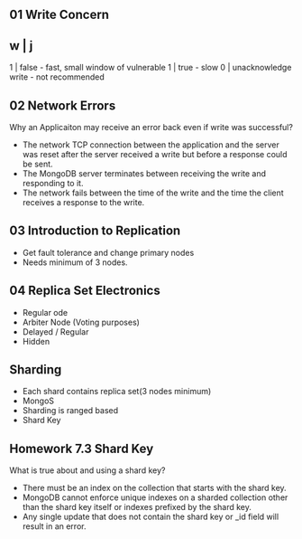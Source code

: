 ## 01 Write Concern 
w    |    j
----------------
1    |    false  - fast, small window of vulnerable
1    |    true   - slow
0    |    unacknowledge write - not recommended 

## 02 Network Errors 
Why an Applicaiton may receive an error back even if write was successful?
- The network TCP connection between the application and the server was reset after the server received a write but before a response could be sent.
- The MongoDB server terminates between receiving the write and responding to it.
- The network fails between the time of the write and the time the client receives a response to the write.

## 03 Introduction to Replication
- Get fault tolerance and change primary nodes 
- Needs minimum of 3 nodes.

## 04 Replica Set Electronics
- Regular ode
- Arbiter Node (Voting purposes) 
- Delayed / Regular 
- Hidden 

## Sharding 
- Each shard contains replica set(3 nodes minimum)
- MongoS 
- Sharding is ranged based
- Shard Key 

## Homework 7.3 Shard Key 
What is true about and using a shard key?
- There must be an index on the collection that starts with the shard key.
- MongoDB cannot enforce unique indexes on a sharded collection other than the shard key itself or indexes prefixed by the shard key.
- Any single update that does not contain the shard key or _id field will result in an error.
